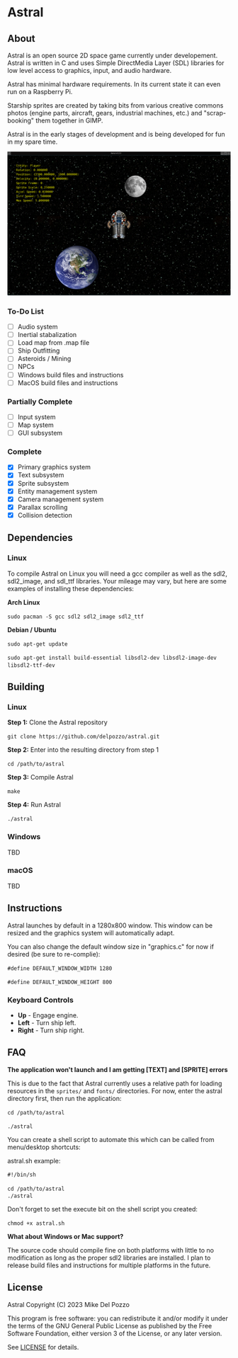 # Astral

## About

Astral is an open source 2D space game currently under developement. Astral is written in C and uses Simple DirectMedia Layer (SDL) libraries for low level access to graphics, input, and audio hardware. 

Astral has minimal hardware requirements. In its current state it can even run on a Raspberry Pi.

Starship sprites are created by taking bits from various creative commons photos (engine parts, aircraft, gears, industrial machines, etc.) and "scrap-booking" them together in GIMP.

Astral is in the early stages of development and is being developed for fun in my spare time.

![Screenshot](screenshots/astral_screenshot_20220224.png?raw=true)

### To-Do List

- [ ] Audio system
- [ ] Inertial stabalization
- [ ] Load map from .map file
- [ ] Ship Outfitting
- [ ] Asteroids / Mining
- [ ] NPCs
- [ ] Windows build files and instructions
- [ ] MacOS build files and instructions

### Partially Complete

- [ ] Input system
- [ ] Map system
- [ ] GUI subsystem

### Complete

- [x] Primary graphics system
- [x] Text subsystem
- [x] Sprite subsystem
- [x] Entity management system
- [x] Camera management system
- [x] Parallax scrolling
- [x] Collision detection

## Dependencies

### Linux

To compile Astral on Linux you will need a gcc compiler as well as the sdl2, sdl2_image, and sdl_ttf libraries. Your mileage may vary, but here are some examples of installing these dependencies:

**Arch Linux**

`sudo pacman -S gcc sdl2 sdl2_image sdl2_ttf`

**Debian / Ubuntu**

`sudo apt-get update`

`sudo apt-get install build-essential libsdl2-dev libsdl2-image-dev libsdl2-ttf-dev`

## Building

### Linux

**Step 1:** Clone the Astral repository

`git clone https://github.com/delpozzo/astral.git`

**Step 2:** Enter into the resulting directory from step 1

`cd /path/to/astral`

**Step 3:** Compile Astral

`make`

**Step 4:** Run Astral

`./astral`

### Windows

TBD

### macOS

TBD

## Instructions

Astral launches by default in a 1280x800 window. This window can be resized and the graphics system will automatically adapt.

You can also change the default window size in "graphics.c" for now if desired (be sure to re-complie):

`#define DEFAULT_WINDOW_WIDTH 1280`

`#define DEFAULT_WINDOW_HEIGHT 800`

### Keyboard Controls

- **Up** - Engage engine.
- **Left** - Turn ship left.
- **Right** - Turn ship right.

## FAQ

**The application won't launch and I am getting [TEXT] and [SPRITE] errors**

This is due to the fact that Astral currently uses a relative path for loading resources in the `sprites/` and `fonts/` directories. For now, enter the astral directory first, then run the application:

`cd /path/to/astral`

`./astral`

You can create a shell script to automate this which can be called from menu/desktop shortcuts:

astral.sh example:
```
#!/bin/sh

cd /path/to/astral
./astral
```

Don't forget to set the execute bit on the shell script you created:

`chmod +x astral.sh`

**What about Windows or Mac support?**

The source code should compile fine on both platforms with little to no modification as long as the proper sdl2 libraries are installed. I plan to release build files and instructions for multiple platforms in the future.

## License

Astral Copyright (C) 2023 Mike Del Pozzo

This program is free software: you can redistribute it and/or modify it under the terms of the GNU General Public License as published by the Free Software Foundation, either version 3 of the License, or any later version.

See [LICENSE](LICENSE) for details.
